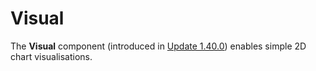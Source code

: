# Visual

The **Visual** component (introduced in <a href="https://docs.rapidplatform.com/changelog/2024/05/05/2024-05-05-1.40.0%20-%20Rapid%20Platform/1.40.0%20-%20Rapid%20Platform" target="_blank">Update 1.40.0</a>) enables simple 2D chart visualisations.

